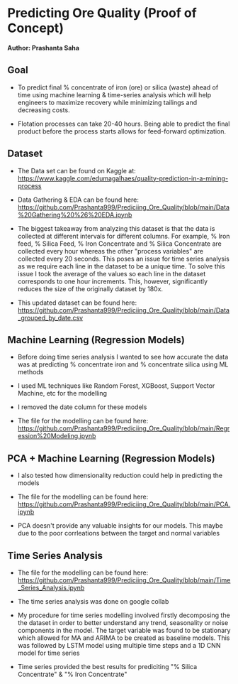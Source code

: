 # Predicting Ore Quality (Proof of Concept)

**Author: Prashanta Saha**

## Goal

- To predict final % concentrate of iron (ore) or silica (waste) ahead of time using machine learning & time-series analysis which will help engineers to maximize recovery while minimizing tailings and decreasing costs. 

- Flotation processes can take 20-40 hours. Being able to predict the final product before the process starts allows for feed-forward optimization.

## Dataset

- The Data set can be found on Kaggle at:
https://www.kaggle.com/edumagalhaes/quality-prediction-in-a-mining-process

- Data Gathering & EDA can be found here: https://github.com/Prashanta999/Prediciing_Ore_Quality/blob/main/Data%20Gathering%20%26%20EDA.ipynb

- The biggest takeaway from analyzing this dataset is that the data is collected at different intervals for different columns. For example, % Iron feed, % Silica Feed, % Iron Concentrate and % Silica Concentrate are collected every hour whereas the other "process variables" are collected every 20 seconds. This poses an issue for time series analysis as we require each line in the dataset to be a unique time. To solve this issue I took the average of the values so each line in the dataset corresponds to one hour increments. This, however, significantly reduces the size of the originally dataset by 180x.

- This updated dataset can be found here: https://github.com/Prashanta999/Prediciing_Ore_Quality/blob/main/Data_grouped_by_date.csv

## Machine Learning (Regression Models)

- Before doing time series analysis I wanted to see how accurate the data was at predicting % concentrate iron and % concentrate silica using ML methods

- I used ML techniques like Random Forest, XGBoost, Support Vector Machine, etc for the modelling 

- I removed the date column for these models

- The file for the modelling can be found here: https://github.com/Prashanta999/Prediciing_Ore_Quality/blob/main/Regression%20Modeling.ipynb

## PCA + Machine Learning (Regression Models)

- I also tested how dimensionality reduction could help in predicting the models

- The file for the modelling can be found here: https://github.com/Prashanta999/Prediciing_Ore_Quality/blob/main/PCA.ipynb

- PCA doesn't provide any valuable insights for our models. This maybe due to the poor corrleations between the target and normal variables

## Time Series Analysis

- The file for the modelling can be found here: https://github.com/Prashanta999/Prediciing_Ore_Quality/blob/main/Time_Series_Analysis.ipynb

- The time series analysis was done on google collab

- My procedure for time series modelling involved firstly decomposing the the dataset in order to better understand any trend, seasonality or noise components in the model. The target variable was found to be stationary which allowed for MA and ARIMA to be created as baseline models. This was followed by LSTM model using multiple time steps and a 1D CNN model for time series

- Time series provided the best results for prediciting "% Silica Concentrate" & "% Iron Concentrate"

 


